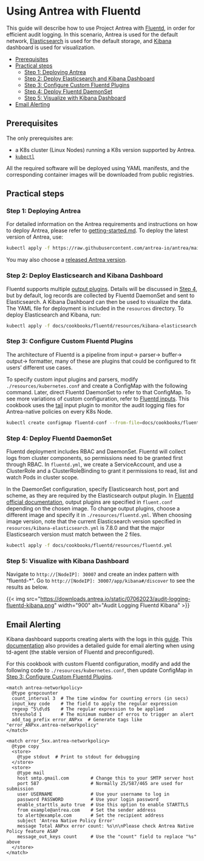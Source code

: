 # Using Antrea with Fluentd

This guide will describe how to use Project Antrea with
[Fluentd](https://github.com/fluent/fluentd-kubernetes-daemonset),
in order for efficient audit logging.
In this scenario, Antrea is used for the default network,
[Elasticsearch](https://www.elastic.co/) is used for the default storage,
and [Kibana](https://www.elastic.co/kibana/) dashboard is used for visualization.

<!-- toc -->
- [Prerequisites](#prerequisites)
- [Practical steps](#practical-steps)
  - [Step 1: Deploying Antrea](#step-1-deploying-antrea)
  - [Step 2: Deploy Elasticsearch and Kibana Dashboard](#step-2-deploy-elasticsearch-and-kibana-dashboard)
  - [Step 3: Configure Custom Fluentd Plugins](#step-3-configure-custom-fluentd-plugins)
  - [Step 4: Deploy Fluentd DaemonSet](#step-4-deploy-fluentd-daemonset)
  - [Step 5: Visualize with Kibana Dashboard](#step-5-visualize-with-kibana-dashboard)
- [Email Alerting](#email-alerting)
<!-- /toc -->

## Prerequisites

The only prerequisites are:

* a K8s cluster (Linux Nodes) running a K8s version supported by Antrea.
* [`kubectl`](https://kubernetes.io/docs/tasks/tools/install-kubectl/)

All the required software will be deployed using YAML manifests, and the
corresponding container images will be downloaded from public registries.

## Practical steps

### Step 1: Deploying Antrea

For detailed information on the Antrea requirements and instructions on how to
deploy Antrea, please refer to
[getting-started.md](../../getting-started.md). To deploy the latest version of
Antrea, use:

```bash
kubectl apply -f https://raw.githubusercontent.com/antrea-io/antrea/main/build/yamls/antrea.yml
```

You may also choose a [released Antrea
version](https://github.com/antrea-io/antrea/releases).

### Step 2: Deploy Elasticsearch and Kibana Dashboard

Fluentd supports multiple [output plugins](https://www.fluentd.org/plugins).
Details will be discussed in [Step 4](#step-4-deploy-fluentd-daemonset), but
by default, log records are collected by Fluentd DaemonSet and sent to Elasticsearch.
A Kibana Dashboard can then be used to visualize the data. The YAML file for
deployment is included in the `resources` directory. To deploy Elasticsearch
and Kibana, run:

```bash
kubectl apply -f docs/cookbooks/fluentd/resources/kibana-elasticsearch.yml
```

### Step 3: Configure Custom Fluentd Plugins

The architecture of Fluentd is a pipeline from input-> parser-> buffer->
output-> formatter, many of these are plugins that could be configured to
fit users’ different use cases.

To specify custom input plugins and parsers, modify `./resources/kubernetes.conf`
and create a ConfigMap with the following command. Later, direct Fluentd
DaemonSet to refer to that ConfigMap. To see more variations of custom
configuration, refer to [Fluentd inputs](https://docs.fluentd.org/input).
This cookbook uses the [tail](https://docs.fluentd.org/input/tail)
input plugin to monitor the audit logging files for Antrea-native policies
on every K8s Node.

```bash
kubectl create configmap fluentd-conf --from-file=docs/cookbooks/fluentd/resources/kubernetes.conf --namespace=kube-logging
```

### Step 4: Deploy Fluentd DaemonSet

Fluentd deployment includes RBAC and DaemonSet. Fluentd will collect logs
from cluster components, so permissions need to be granted first through
RBAC. In `fluentd.yml`, we create a ServiceAccount, and use a ClusterRole
and a ClusterRoleBinding to grant it permissions to read, list and watch
Pods in cluster scope.

In the DaemonSet configuration, specify Elasticsearch host, port and scheme,
as they are required by the Elasticsearch output plugin.
In [Fluentd official documentation](https://github.com/fluent/fluentd-kubernetes-daemonset),
output plugins are specified in `fluent.conf` depending on the chosen image.
To change output plugins, choose a different image and specify it in `./resources/fluentd.yml`.
When choosing image version, note that the current Elasticsearch version
specified in `resources/kibana-elasticsearch.yml` is 7.8.0 and that the major
Elasticsearch version must match between the 2 files.

```bash
kubectl apply -f docs/cookbooks/fluentd/resources/fluentd.yml
```

### Step 5: Visualize with Kibana Dashboard

Navigate to `http://[NodeIP]: 30007` and create an index pattern with "fluentd-*".
Go to `http://[NodeIP]: 30007/app/kibana#/discover` to see the results as below.

{{< img src="https://downloads.antrea.io/static/07062023/audit-logging-fluentd-kibana.png" width="900" alt="Audit Logging Fluentd Kibana" >}}

## Email Alerting

Kibana dashboard supports creating alerts with the logs in this
[guide](https://www.elastic.co/guide/en/kibana/current/alerting-getting-started.html).
This [documentation](https://docs.fluentd.org/how-to-guides/splunk-like-grep-and-alert-email)
also provides a detailed guide for email alerting when using td-agent
(the stable version of Fluentd and preconfigured).

For this cookbook with custom Fluentd configuration, modify and add the following
code to `./resources/kubernetes.conf`, then update ConfigMap in
[Step 3: Configure Custom Fluentd Plugins](#step-3-configure-custom-fluentd-plugins).

```editorconfig
<match antrea-networkpolicy>
  @type grepcounter
  count_interval 3  # The time window for counting errors (in secs)
  input_key code    # The field to apply the regular expression
  regexp ^5\d\d$    # The regular expression to be applied
  threshold 1       # The minimum number of erros to trigger an alert
  add_tag_prefix error_ANPxx  # Generate tags like "error_ANPxx.antrea-networkpolicy"
</match>

<match error_5xx.antrea-networkpolicy>
  @type copy  
  <store>
    @type stdout  # Print to stdout for debugging
  </store>
  <store>
    @type mail
    host smtp.gmail.com        # Change this to your SMTP server host
    port 587                   # Normally 25/587/465 are used for submission
    user USERNAME              # Use your username to log in
    password PASSWORD          # Use your login password
    enable_starttls_auto true  # Use this option to enable STARTTLS
    from example@antrea.com    # Set the sender address
    to alert@example.com       # Set the recipient address
    subject 'Antrea Native Policy Error'
    message Total ANPxx error count: %s\n\nPlease check Antrea Native Policy feature ASAP
    message_out_keys count     # Use the "count" field to replace "%s" above
  </store>
</match>
```
